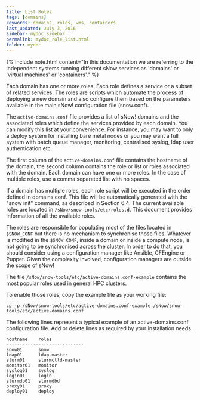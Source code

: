 ```yaml
---
title: List Roles
tags: [domains]
keywords: domains, roles, vms, containers
last_updated: July 3, 2016
sidebar: mydoc_sidebar
permalink: mydoc_role_list.html
folder: mydoc
---
```

{% include note.html content="In this documentation we are referring to the independent systems running different sNow services as 'domains' or 'virtual machines' or 'containers'." %}

Each domain has one or more roles. Each role defines a service or a subset of related services. The roles are scripts which automate the process of deploying a new domain and also configure them based on the parameters available in the main sNow! configuration file (snow.conf).

The ```active-domains.conf``` file provides a list of sNow! domains and the associated roles which define the services provided by each domain. You can modify this list at your convenience. For instance, you may want to only a deploy system for installing bare metal nodes or you may want a full system with batch queue manager, monitoring, centralised syslog, ldap user authentication etc.

The first column of the ```active-domains.conf``` file contains the hostname of the domain, the second column contains the role or list or roles associated with the domain. Each domain can have one or more roles. In the case of multiple roles, use a comma separated list with no spaces.

If a domain has multiple roles, each role script will be executed in the order defined in domains.conf. This file will be automatically generated with the "snow init" command, as described in Section 6.4. The current available roles are located in ```/sNow/snow-tools/etc/roles.d```. This document provides information of all the available roles.

The roles are responsible for populating most of the files located in ```$SNOW_CONF``` but there is no mechanism to synchronise those files. Whatever is modified in the  ```$SNOW_CONF```, inside a domain or inside a compute node, is not going to be synchronised across the cluster. In order to do that, you should consider using a configuration manager like Ansible, CFEngine or Puppet. Given the complexity involved, configuration managers are outside the scope of sNow!

The file ```/sNow/snow-tools/etc/active-domains.conf-example``` contains the most popular roles used in general HPC clusters.

To enable those roles, copy the example file as your working file:
```
cp -p /sNow/snow-tools/etc/active-domains.conf-example /sNow/snow-tools/etc/active-domains.conf
```
The following lines represent a typical example of an active-domains.conf configuration file. Add or delete lines as required by your installation needs.
```
hostname    roles
-----------------------------
snow01      snow
ldap01      ldap-master
slurm01     slurmctld-master
monitor01   monitor
syslog01    syslog
login01     login
slurmdb01   slurmdbd
proxy01     proxy
deploy01    deploy
```
